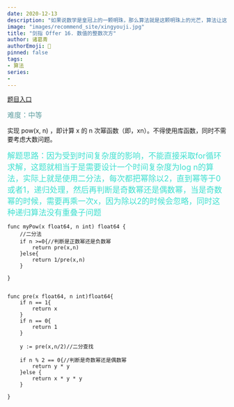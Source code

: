 ```yaml
---
date: 2020-12-13
description: "如果说数学是皇冠上的一颗明珠，那么算法就是这颗明珠上的光芒，算法让这颗明珠更加熠熠生辉，为科技进步和社会发展照亮了前进的路"
image: "images/recommend_site/xingyouji.jpg"
title: "剑指 Offer 16. 数值的整数次方"
author: 诸葛青
authorEmoji: 🎅
pinned: false
tags:
- 算法
series:
-  
---
```

[题目入口](https://leetcode-cn.com/problems/shu-zhi-de-zheng-shu-ci-fang-lcof/)

<font color=CadetBlue size=3 >难度：中等</font>

实现 pow(x, n) ，即计算 x 的 n 次幂函数（即，xn）。不得使用库函数，同时不需要考虑大数问题。


<font color=Turquoise size=4>解题思路：因为受到时间复杂度的影响，不能直接采取for循环求解，这题就相当于是需要设计一个时间复杂度为log n的算法，实际上就是使用二分法，每次都把幂除以2，直到幂等于0或者1，递归处理，然后再判断是奇数幂还是偶数幂，当是奇数幂的时候，需要再乘一次x，因为除以2的时候会忽略，同时这种递归算法没有重叠子问题</font>

```golang
func myPow(x float64, n int) float64 {
    //二分法
    if n >=0{//判断是正数幂还是负数幂
        return pre(x,n)
    }else{
        return 1/pre(x,n)
    }
        
}


func pre(x float64, n int)float64{
    if n == 1{
        return x
    }
    if n == 0{
        return 1
    }

    y := pre(x,n/2)//二分查找

    if n % 2 == 0{//判断是奇数幂还是偶数幂
        return y * y 
    }else {
        return x * y * y
    }

}
```